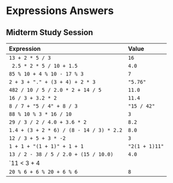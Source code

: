 # Expressions Answers
## Midterm Study Session

| __Expression__ | __Value__ |
| :--- | :--- |
| `13 + 2 * 5 / 3` | `16` |
| ` 2.5 * 2 * 5 / 10 + 1.5` | `4.0` |
| `85 % 10 + 4 % 10 - 17 % 3` | `7` |
| `2 + 3 + "." + (3 + 4) + 2 * 3` | `"5.76"` |
| `482 / 10 / 5 / 2.0 * 2 + 14 / 5 ` | `11.0` |
| `16 / 3 + 3.2 * 2` | `11.4` |
| `8 / 7 + "5 / 4" + 8 / 3` | `"15 / 42"` |
| `88 % 10 % 3 * 16 / 10` | `3` |
| `29 / 3 / 2 / 4.0 + 3.6 * 2` | `8.2` |
| `1.4 + (3 + 2 * 6) / (8 - 14 / 3) * 2.2` | `8.0` |
| `12 / 3 + 5 + 3 * -2` | `3` |
| `1 + 1 + "(1 + 1)" + 1 + 1` | `"2(1 + 1)11"` |
| `13 / 2 - 38 / 5 / 2.0 + (15 / 10.0)` | `4.0` |
| `11 < 3 + 4 || !(5 / 2 == 2)` | `false` |
| `20 % 6 + 6 % 20 + 6 % 6` | `8` |
